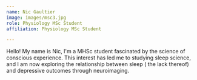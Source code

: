 ```yaml
---
name: Nic Gaultier
image: images/msc3.jpg
role: Physiology MSc Student
affiliation: Physiology MSc Student

---
```

Hello! My name is Nic, I'm a MHSc student fascinated by the science of conscious experience. This interest has led me to studying sleep science, and I am now exploring the relationship between sleep ( the lack thereof) and depressive outcomes through neuroimaging.
